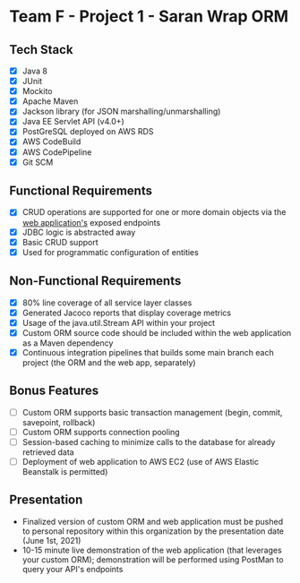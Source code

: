 # Team F - Project 1 - Saran Wrap ORM

## Tech Stack
- [x] Java 8
- [x] JUnit
- [x] Mockito
- [x] Apache Maven
- [x] Jackson library (for JSON marshalling/unmarshalling)
- [x] Java EE Servlet API (v4.0+)
- [x] PostGreSQL deployed on AWS RDS
- [x] AWS CodeBuild
- [x] AWS CodePipeline
- [x] Git SCM

## Functional Requirements
- [x] CRUD operations are supported for one or more domain objects via the [web application's](https://github.com/210426-java-react-enterprise/saran_wrap_web_app_p1) exposed endpoints
- [x] JDBC logic is abstracted away
- [x] Basic CRUD support
- [x] Used for programmatic configuration of entities

## Non-Functional Requirements
- [x] 80% line coverage of all service layer classes
- [x] Generated Jacoco reports that display coverage metrics
- [x] Usage of the java.util.Stream API within your project
- [x] Custom ORM source code should be included within the web application as a Maven dependency
- [x] Continuous integration pipelines that builds some main branch each project (the ORM and the web app, separately)

## Bonus Features
- [ ] Custom ORM supports basic transaction management (begin, commit, savepoint, rollback)
- [ ] Custom ORM supports connection pooling
- [ ] Session-based caching to minimize calls to the database for already retrieved data
- [ ] Deployment of web application to AWS EC2 (use of AWS Elastic Beanstalk is permitted)

## Presentation
- Finalized version of custom ORM and web application must be pushed to personal repository within this organization by the presentation date (June 1st, 2021)
- 10-15 minute live demonstration of the web application (that leverages your custom ORM); demonstration will be performed using PostMan to query your API's endpoints
